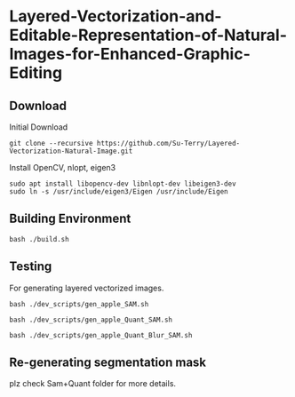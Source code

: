 # Layered-Vectorization-and-Editable-Representation-of-Natural-Images-for-Enhanced-Graphic-Editing

## Download
Initial Download
```
git clone --recursive https://github.com/Su-Terry/Layered-Vectorization-Natural-Image.git
```

Install OpenCV, nlopt, eigen3
```
sudo apt install libopencv-dev libnlopt-dev libeigen3-dev
sudo ln -s /usr/include/eigen3/Eigen /usr/include/Eigen
```

## Building Environment
```
bash ./build.sh
```

## Testing
For generating layered vectorized images.
```
bash ./dev_scripts/gen_apple_SAM.sh
```
```
bash ./dev_scripts/gen_apple_Quant_SAM.sh
```
```
bash ./dev_scripts/gen_apple_Quant_Blur_SAM.sh
```

## Re-generating segmentation mask
plz check Sam+Quant folder for more details.
